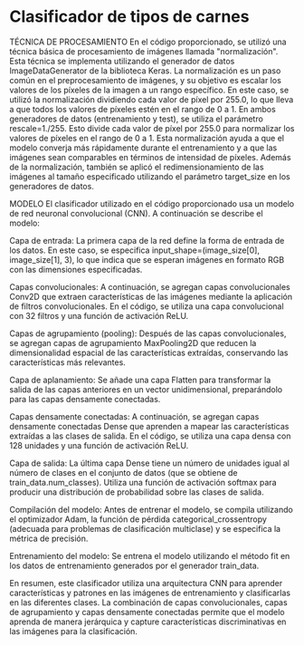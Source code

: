 # Clasificador de tipos de carnes

TÉCNICA DE PROCESAMIENTO
En el código proporcionado, se utilizó una técnica básica de procesamiento de imágenes llamada "normalización". Esta técnica se implementa utilizando el generador de datos ImageDataGenerator de la biblioteca Keras. La normalización es un paso común en el preprocesamiento de imágenes, y su objetivo es escalar los valores de los píxeles de la imagen a un rango específico. En este caso, se utilizó la normalización dividiendo cada valor de píxel por 255.0, lo que lleva a que todos los valores de píxeles estén en el rango de 0 a 1. En ambos generadores de datos (entrenamiento y test), se utiliza el parámetro rescale=1./255. Esto divide cada valor de píxel por 255.0 para normalizar los valores de píxeles en el rango de 0 a 1. Esta normalización ayuda a que el modelo converja más rápidamente durante el entrenamiento y a que las imágenes sean comparables en términos de intensidad de píxeles. Además de la normalización, también se aplicó el redimensionamiento de las imágenes al tamaño especificado utilizando el parámetro target_size en los generadores de datos.


MODELO
El clasificador utilizado en el código proporcionado usa un modelo de red neuronal convolucional (CNN). A continuación se describe el modelo:

Capa de entrada: La primera capa de la red define la forma de entrada de los datos. En este caso, se especifica input_shape=(image_size[0], image_size[1], 3), lo que indica que se esperan imágenes en formato RGB con las dimensiones especificadas.

Capas convolucionales: A continuación, se agregan capas convolucionales Conv2D que extraen características de las imágenes mediante la aplicación de filtros convolucionales. En el código, se utiliza una capa convolucional con 32 filtros y una función de activación ReLU.

Capas de agrupamiento (pooling): Después de las capas convolucionales, se agregan capas de agrupamiento MaxPooling2D que reducen la dimensionalidad espacial de las características extraídas, conservando las características más relevantes.

Capa de aplanamiento: Se añade una capa Flatten para transformar la salida de las capas anteriores en un vector unidimensional, preparándolo para las capas densamente conectadas.

Capas densamente conectadas: A continuación, se agregan capas densamente conectadas Dense que aprenden a mapear las características extraídas a las clases de salida. En el código, se utiliza una capa densa con 128 unidades y una función de activación ReLU.

Capa de salida: La última capa Dense tiene un número de unidades igual al número de clases en el conjunto de datos (que se obtiene de train_data.num_classes). Utiliza una función de activación softmax para producir una distribución de probabilidad sobre las clases de salida.

Compilación del modelo: Antes de entrenar el modelo, se compila utilizando el optimizador Adam, la función de pérdida categorical_crossentropy (adecuada para problemas de clasificación multiclase) y se especifica la métrica de precisión.

Entrenamiento del modelo: Se entrena el modelo utilizando el método fit en los datos de entrenamiento generados por el generador train_data.

En resumen, este clasificador utiliza una arquitectura CNN para aprender características y patrones en las imágenes de entrenamiento y clasificarlas en las diferentes clases. La combinación de capas convolucionales, capas de agrupamiento y capas densamente conectadas permite que el modelo aprenda de manera jerárquica y capture características discriminativas en las imágenes para la clasificación.


